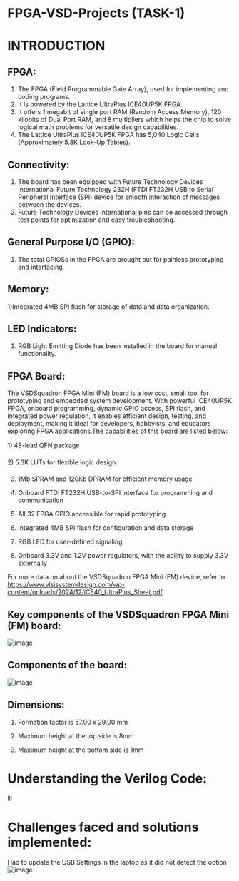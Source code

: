 # FPGA-VSD-Projects (TASK-1)
# INTRODUCTION

## FPGA:
1) The FPGA (Field Programmable Gate Array), used for implementing and coding programs.
2) It is powered by the Lattice UltraPlus ICE40UP5K FPGA.
3) It offers 1 megabit of single port RAM (Random Access Memory), 120 kilobits of Dual Port RAM, and 8 multipliers which helps the chip to solve logical math problems for versatile design
   capabilities.
4) The Lattice UltraPlus ICE40UP5K FPGA has 5,040 Logic Cells (Approximately 5.3K Look-Up Tables).

## Connectivity:
1) The board has been equipped with Future Technology Devices International Future Technology 232H (FTDI FT232H USB to Serial Peripheral Interface (SPI) device for smooth interaction of messages between the devices.
2) Future Technology Devices International pins can be accessed through test points for optimization and easy troubleshooting.

## General Purpose I/O (GPIO):
1) The total GPIOSs in the FPGA are brought out for painless prototyping and interfacing.

## Memory:
1)Integrated 4MB SPI flash for storage of data and data organization.

## LED Indicators:
1) RGB Light Emitting Diode has been installed in the board for manual functionality.

## FPGA Board:
The VSDSquadron FPGA Mini (FM) board is a low cost, small tool for prototyping and
embedded system development. With powerful ICE40UP5K FPGA, onboard programming, dynamic
GPIO access, SPI flash, and integrated power regulation, it enables efficient design, testing, and
deployment, making it ideal for developers, hobbyists, and educators exploring FPGA applications.The capabilities of this board are listed below:

1) 48-lead QFN package

2) 5.3K LUTs for flexible logic design

3) 1Mb SPRAM and 120Kb DPRAM for efficient memory usage

4) Onboard FTDI FT232H USB-to-SPI interface for programming and communication

5) All 32 FPGA GPIO accessible for rapid prototyping

6) Integrated 4MB SPI flash for configuration and data storage

7) RGB LED for user-defined signaling
      
8) Onboard 3.3V and 1.2V power regulators, with the ability to supply 3.3V externally

For more data on about the VSDSquadron FPGA Mini (FM)  device, refer to https://www.vlsisystemdesign.com/wp-content/uploads/2024/12/iCE40_UltraPlus_Sheet.pdf

## Key components of the VSDSquadron FPGA Mini (FM) board:

![image](https://github.com/user-attachments/assets/2e5dc09d-2362-4eb5-bfea-6a3246b8178a)

## Components of the board:
![image](https://github.com/user-attachments/assets/511b320e-c7f4-4065-84c3-08259e85a693)

## Dimensions:
1) Formation factor is 57.00 x 29.00 mm

3) Maximum height at the top side is 8mm

5) Maximum height at the bottom side is 1mm

# Understanding the Verilog Code:
lll
# Challenges faced and solutions implemented:
Had to update the USB Settings in the laptop as it did not detect the option ![image](https://github.com/user-attachments/assets/7fbb81e5-074a-4537-8806-e9224f1022a7)
